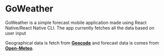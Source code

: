 # GoWeather
GoWeather is a simple forecast mobile application made using React Native/React Native CLI.
The app currently fetches all the data based on user input

Geographical data is fetch from [**Geocode**]('https://geocode.maps.co/') and forecast data is comes from [**Open-Meteo**]('https://open-meteo.com/').
